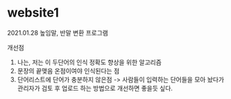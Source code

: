 # website1

2021.01.28
높임말, 반말 변환 프로그램

개선점
1. 나는, 저는 이 두단어의 인식 정확도 향상을 위한 알고리즘
2. 문장의 끝맺음 온점이여야 인식된다는 점
3. 단어리스트에 단어가 충분하지 않은점 -> 사람들이 입력하는 단어들을 모아 놨다가 관리자가 검토 후 업로드 하는 방법으로 개선하면 좋을듯 싶다.
